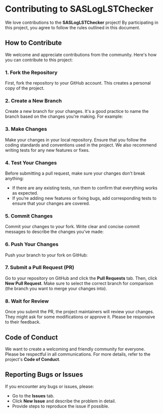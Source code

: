 # Contributing to SASLogLSTChecker

We love contributions to the **SASLogLSTChecker** project! By participating in this project, you agree to follow the rules outlined in this document.

## How to Contribute

We welcome and appreciate contributions from the community. Here's how you can contribute to this project:

### 1. Fork the Repository
First, fork the repository to your GitHub account. This creates a personal copy of the project.

### 2. Create a New Branch
Create a new branch for your changes. It's a good practice to name the branch based on the changes you're making. For example:

### 3. Make Changes
Make your changes in your local repository. Ensure that you follow the coding standards and conventions used in the project. We also recommend writing tests for any new features or fixes.

### 4. Test Your Changes
Before submitting a pull request, make sure your changes don't break anything:
- If there are any existing tests, run them to confirm that everything works as expected.
- If you’re adding new features or fixing bugs, add corresponding tests to ensure that your changes are covered.

### 5. Commit Changes
Commit your changes to your fork. Write clear and concise commit messages to describe the changes you’ve made:

### 6. Push Your Changes
Push your branch to your fork on GitHub:

### 7. Submit a Pull Request (PR)
Go to your repository on GitHub and click the **Pull Requests** tab. Then, click **New Pull Request**. Make sure to select the correct branch for comparison (the branch you want to merge your changes into).

### 8. Wait for Review
Once you submit the PR, the project maintainers will review your changes. They might ask for some modifications or approve it. Please be responsive to their feedback.

## Code of Conduct
We want to create a welcoming and friendly community for everyone. Please be respectful in all communications. For more details, refer to the project's **Code of Conduct**.

## Reporting Bugs or Issues
If you encounter any bugs or issues, please:
- Go to the **Issues** tab.
- Click **New Issue** and describe the problem in detail.
- Provide steps to reproduce the issue if possible.
